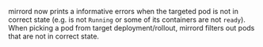 mirrord now prints a informative errors when the targeted pod is not in correct state (e.g. is not `Running` or some of its containers are not `ready`). When picking a pod from target deployment/rollout, mirrord filters out pods that are not in correct state.